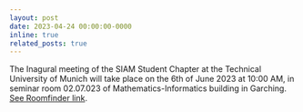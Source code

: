 ```yaml
---
layout: post
date: 2023-04-24 00:00:00-0000
inline: true
related_posts: true
---
```


The Inagural meeting of the SIAM Student Chapter at the Technical University of Munich will take place on the 6th of June 2023 at 10:00 AM, in seminar room 02.07.023 of Mathematics-Informatics building in Garching. [See Roomfinder link](https://portal.mytum.de/campus/roomfinder/roomfinder_viewmap?mapid=121&roomid=02.07.023@5607).
